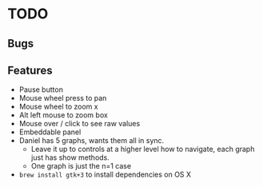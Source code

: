 # TODO

## Bugs

## Features
* Pause button
* Mouse wheel press to pan
* Mouse wheel to zoom x
* Alt left mouse to zoom box
* Mouse over / click to see raw values
* Embeddable panel
* Daniel has 5 graphs, wants them all in sync.
  * Leave it up to controls at a higher level how to navigate, each graph just has show methods.
  * One graph is just the n=1 case
* `brew install gtk+3` to install dependencies on OS X
